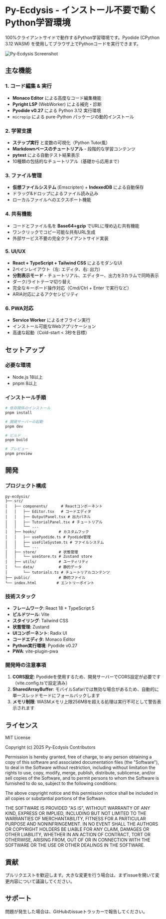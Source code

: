 # Py-Ecdysis - インストール不要で動くPython学習環境

100%クライアントサイドで動作するPython学習環境です。Pyodide (CPython 3.12 WASM) を使用してブラウザ上でPythonコードを実行できます。

![Py-Ecdysis Screenshot](./screenshot.png)

## 主な機能

### 1. コード編集 & 実行
- **Monaco Editor** による高度なコード編集機能
- **Pyright LSP** (WebWorker) による補完・診断
- **Pyodide v0.27** による Python 3.12 実行環境
- `micropip` による pure-Python パッケージの動的インストール

### 2. 学習支援
- **ステップ実行** と変数の可視化（Python Tutor風）
- **Markdownベースのチュートリアル** - 段階的な学習コンテンツ
- **pytest** による自動テスト結果表示
- 10種類の包括的なチュートリアル（基礎から応用まで）

### 3. ファイル管理
- **仮想ファイルシステム** (Emscripten) + **IndexedDB** による自動保存
- ドラッグ&ドロップによるファイル読み込み
- ローカルファイルへのエクスポート機能

### 4. 共有機能
- コードとファイル名を **Base64+gzip** でURLに埋め込む共有機能
- ワンクリックでコピー可能な共有URL生成
- 外部サービス不要の完全クライアントサイド実装

### 5. UI/UX
- **React + TypeScript + Tailwind CSS** によるモダンなUI
- 2ペインレイアウト（左: エディタ、右: 出力）
- **分割表示モード** - チュートリアル、エディター、出力を3カラムで同時表示
- ダーク/ライトテーマ切り替え
- 完全なキーボード操作対応（Cmd/Ctrl + Enter で実行など）
- ARIA対応によるアクセシビリティ

### 6. PWA対応
- **Service Worker** によるオフライン実行
- インストール可能なWebアプリケーション
- 高速な起動（Cold-start < 3秒を目標）

## セットアップ

### 必要な環境
- Node.js 18以上
- pnpm 8以上

### インストール手順

```bash
# 依存関係のインストール
pnpm install

# 開発サーバーの起動
pnpm dev

# ビルド
pnpm build

# プレビュー
pnpm preview
```

## 開発

### プロジェクト構成

```
py-ecdysis/
├── src/
│   ├── components/      # Reactコンポーネント
│   │   ├── Editor.tsx   # コードエディタ
│   │   ├── OutputPanel.tsx # 出力パネル
│   │   ├── TutorialPanel.tsx # チュートリアル
│   │   └── ...
│   ├── hooks/          # カスタムフック
│   │   ├── usePyodide.ts # Pyodide管理
│   │   ├── useFileSystem.ts # ファイルシステム
│   │   └── ...
│   ├── store/          # 状態管理
│   │   └── useStore.ts # Zustand store
│   ├── utils/          # ユーティリティ
│   └── data/           # 静的データ
│       └── tutorials.ts # チュートリアルコンテンツ
├── public/             # 静的ファイル
└── index.html         # エントリーポイント
```

### 技術スタック

- **フレームワーク**: React 18 + TypeScript 5
- **ビルドツール**: Vite
- **スタイリング**: Tailwind CSS
- **状態管理**: Zustand
- **UIコンポーネント**: Radix UI
- **コードエディタ**: Monaco Editor
- **Python実行環境**: Pyodide v0.27
- **PWA**: vite-plugin-pwa

### 開発時の注意事項

1. **CORS設定**: Pyodideを使用するため、開発サーバーでCORS設定が必要です（vite.config.tsで設定済み）
2. **SharedArrayBuffer**: モバイルSafariでは無効な場合があるため、自動的に単一スレッドモードにフォールバックします
3. **メモリ制限**: WASMメモリ上限256MBを超える処理は実行不可として警告表示されます

## ライセンス

MIT License

Copyright (c) 2025 Py-Ecdysis Contributors

Permission is hereby granted, free of charge, to any person obtaining a copy
of this software and associated documentation files (the "Software"), to deal
in the Software without restriction, including without limitation the rights
to use, copy, modify, merge, publish, distribute, sublicense, and/or sell
copies of the Software, and to permit persons to whom the Software is
furnished to do so, subject to the following conditions:

The above copyright notice and this permission notice shall be included in all
copies or substantial portions of the Software.

THE SOFTWARE IS PROVIDED "AS IS", WITHOUT WARRANTY OF ANY KIND, EXPRESS OR
IMPLIED, INCLUDING BUT NOT LIMITED TO THE WARRANTIES OF MERCHANTABILITY,
FITNESS FOR A PARTICULAR PURPOSE AND NONINFRINGEMENT. IN NO EVENT SHALL THE
AUTHORS OR COPYRIGHT HOLDERS BE LIABLE FOR ANY CLAIM, DAMAGES OR OTHER
LIABILITY, WHETHER IN AN ACTION OF CONTRACT, TORT OR OTHERWISE, ARISING FROM,
OUT OF OR IN CONNECTION WITH THE SOFTWARE OR THE USE OR OTHER DEALINGS IN THE
SOFTWARE.

## 貢献

プルリクエストを歓迎します。大きな変更を行う場合は、まずissueを開いて変更内容について議論してください。

## サポート

問題が発生した場合は、GitHubのissueトラッカーで報告してください。
